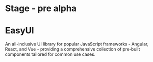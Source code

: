 # Stage - pre alpha

# EasyUI
An all-inclusive UI library for popular JavaScript frameworks - Angular, React, and Vue - providing a comprehensive collection of pre-built components tailored for common use cases.
